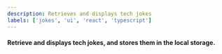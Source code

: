 ```yaml
---
description: Retrieves and displays tech jokes
labels: ['jokes', 'ui', 'react', 'typescript']
---
```


#### Retrieve and displays tech jokes, and stores them in the local storage.
